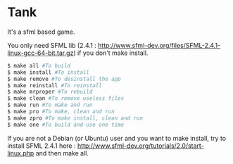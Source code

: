 # Tank 

It's a sfml based game.

You only need SFML lib (2.4.1 : http://www.sfml-dev.org/files/SFML-2.4.1-linux-gcc-64-bit.tar.gz) if you don't make install.

```sh
$ make all #To build
$ make install #To install 
$ make remove #To desinstall the app
$ make reinstall #To reinstall
$ make mrproper #To rebuild
$ make clean #To remove useless files 
$ make run #To make and run
$ make pro #To make, clean and run
$ make zpro #To make install, clean and run
$ make one #To build and use one time 
```
If you are not a Debian (or Ubuntu) user and you want to make install, try to install SFML 2.4.1 here : http://www.sfml-dev.org/tutorials/2.0/start-linux.php and then make all.